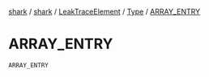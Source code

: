 [shark](../../../index.md) / [shark](../../index.md) / [LeakTraceElement](../index.md) / [Type](index.md) / [ARRAY_ENTRY](./-a-r-r-a-y_-e-n-t-r-y.md)

# ARRAY_ENTRY

`ARRAY_ENTRY`